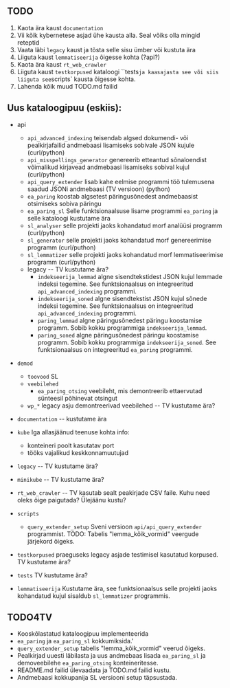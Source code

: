 ## TODO
1. Kaota ära kaust `documentation`
2. Vii kõik kybernetese asjad ühe kausta alla. Seal võiks olla mingid reteptid
3. Vaata läbi `legacy` kaust ja tõsta selle sisu ümber või kustuta ära
4. Liiguta kaust `lemmatiseerija` õigesse kohta (?api?)
5. Kaota ära kaust `rt_web_crawler`
6. Liiguta kaust `testkorpused` kataloogi ``tests` ja kaasajasta see või siis liiguta see `scripts` kausta õigesse kohta.
7. Lahenda kõik muud TODO.md failid

## Uus kataloogipuu (eskiis):
* api
  * ```api_advanced_indexing``` teisendab algsed dokumendi- või pealkirjafailid
  andmebaasi lisamiseks sobivale JSON kujule (curl/python)
  * ```api_misspellings_generator``` genereerib etteantud sõnaloendist võimalikud
  kirjavead andmebaasi lisamiseks sobival kujul (curl/python)
  * ```api_query_extender``` lisab kahe eelmise programmi töö tulemusena
  saadud JSONi andmebaasi (TV versioon) (python)
  * ```ea_paring``` koostab algsetest päringusõnedest andmebaasist otsimiseks
  sobiva päringu
  * ```ea_paring_sl``` Selle funktsionaalsuse lisame programmi ```ea_paring```
  ja selle kataloogi kustutame ära
  * ```sl_analyser``` selle projekti jaoks kohandatud morf analüüsi programm (curl/python)
  * ```sl_generator``` selle projekti jaoks kohandatud morf genereerimise programm (curl/puthon)
  * ```sl_lemmatizer``` selle projekti jaoks kohandatud morf lemmatiseerimise programm (curl/python)
  * legacy -- TV kustutame ära?
    * ```indekseerija_lemmad``` algne sisendtekstidest JSON kujul lemmade indeksi tegemine.
    See funktsionaalsus on integreeritud ```api_advanced_indexing``` programmi.
    * ```indekseerija_soned``` algne sisendtekstist JSON kujul sõnede indeksi tegemine.
    See funktsionaalsus on integreeritud ```api_advanced_indexing``` programmi.
    * ```paring_lemmad``` algne päringusõnedest päringu koostamise programm.
    Sobib kokku programmiga ```indekseerija_lemmad```.
    * ```paring_soned``` algne päringusõnedest päringu koostamise programm.
    Sobib kokku programmiga ```indekseerija_soned```. 
    See funktsionaalsus on integreeritud ```ea_paring``` programmi.

* ```demod```
  * ```toovood``` SL
  * ```veebilehed```
    * ```ea_paring_otsing``` veebileht, mis demontreerib ettaervutad sünteesil
    põhinevat otsingut
  * ```wp_*``` legacy asju demontreerivad veebilehed -- TV kustutame ära?

* ```documentation``` -- kustutame ära

* ```kube``` Iga allasjäänud teenuse kohta info:
  * konteineri poolt kasutatav port
  * tööks vajalikud keskkonnamuutujad

* ```legacy``` -- TV kustutame ära?

* ```minikube```  -- TV kustutame ära?

* ```rt_web_crawler``` -- TV kasutab sealt peakirjade CSV faile.
Kuhu need oleks õige paigutada? Ülejäänu kustu?

* ```scripts```
  * ```query_extender_setup``` Sveni versioon ```api/api_query_extender``` programmist.
  TODO: Tabelis "lemma_kõik_vormid" veergude järjekord õigeks.

* ```testkorpused``` praeguseks legacy asjade testimisel kasutatud korpused.
TV kustutame ära?

* ```tests``` TV kustutame ära?

* ```lemmatiseerija``` Kustutame ära, see funktsionaalsus selle projekti jaoks
kohandatud kujul sisaldub ```sl_lemmatizer``` programmis.

## TODO4TV

* Kooskõlastatud kataloogipuu implementeerida
* ```ea_paring``` ja ```ea_paring_sl``` kokkumiksida.'
* ```query_extender_setup``` tabelis "lemma_kõik_vormid" veerud õigeks.
* Pealkirjad uuesti läbilasta ja uus andmebaas lisada ```ea_paring_sl``` ja
demoveebilehe ```ea_paring_otsing``` konteineritesse.
* README.md failid ülevaadata ja TODO.md failid kustu.
* Andmebaasi kokkupanija SL versiooni setup täpsustada.
